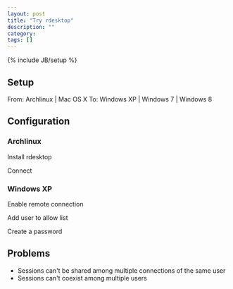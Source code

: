 ```yaml
---
layout: post
title: "Try rdesktop"
description: ""
category: 
tags: []
---
```

{% include JB/setup %}

## Setup

From: Archlinux | Mac OS X
To: Windows XP | Windows 7 | Windows 8

## Configuration

### Archlinux

Install rdesktop

Connect

### Windows XP

Enable remote connection

Add user to allow list

Create a password

## Problems

- Sessions can't be shared among multiple connections of the same user
- Sessions can't coexist among multiple users
